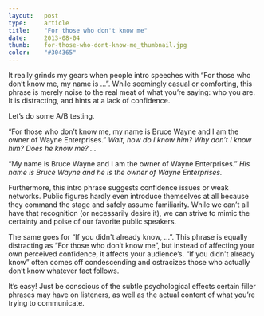 ```yaml
---
layout:   post
type:     article
title:    "For those who don't know me"
date:     2013-08-04
thumb:    for-those-who-dont-know-me_thumbnail.jpg
color:    "#304365"
---
```


It really grinds my gears when people intro speeches with “For those who don’t know me, my name is …”. While seemingly casual or comforting, this phrase is merely noise to the real meat of what you’re saying: who you are. It is distracting, and hints at a lack of confidence.

Let’s do some A/B testing.

“For those who don’t know me, my name is Bruce Wayne and I am the owner of Wayne Enterprises.” *Wait, how do I know him? Why don’t I know him? Does he know me? …*

“My name is Bruce Wayne and I am the owner of Wayne Enterprises.” *His name is Bruce Wayne and he is the owner of Wayne Enterprises.*

Furthermore, this intro phrase suggests confidence issues or weak networks. Public figures hardly even introduce themselves at all because they command the stage and safely assume familiarity. While we can’t all have that recognition (or necessarily desire it), we can strive to mimic the certainty and poise of our favorite public speakers.

The same goes for “If you didn't already know, …”. This phrase is equally distracting as “For those who don’t know me”, but instead of affecting your own perceived confidence, it affects your audience’s. “If you didn't already know” often comes off condescending and ostracizes those who actually don’t know whatever fact follows.

It’s easy! Just be conscious of the subtle psychological effects certain filler phrases may have on listeners, as well as the actual content of what you’re trying to communicate.
